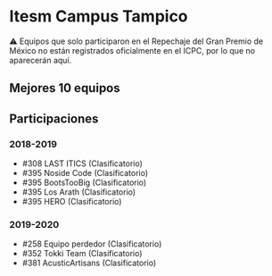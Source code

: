 # Itesm Campus Tampico

:warning: Equipos que solo participaron en el Repechaje del Gran Premio de México no están registrados oficialmente en el ICPC, por lo que no aparecerán aquí.

## Mejores 10 equipos


## Participaciones

### 2018-2019

- #308 LAST ITICS (Clasificatorio)
- #395 Noside Code (Clasificatorio)
- #395 BootsTooBig (Clasificatorio)
- #395 Los Arath (Clasificatorio)
- #395 HERO (Clasificatorio)

### 2019-2020

- #258 Equipo perdedor (Clasificatorio)
- #352 Tokki Team (Clasificatorio)
- #381 AcusticArtisans (Clasificatorio)



